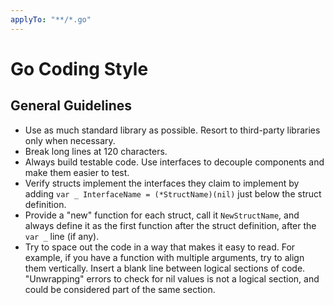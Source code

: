 ```yaml
---
applyTo: "**/*.go"
---
```


# Go Coding Style

## General Guidelines

- Use as much standard library as possible. Resort to third-party libraries only when necessary.
- Break long lines at 120 characters.
- Always build testable code. Use interfaces to decouple components and make them easier to test.
- Verify structs implement the interfaces they claim to implement by adding `var _ InterfaceName = (*StructName)(nil)`
  just below the struct definition.
- Provide a "new" function for each struct, call it `NewStructName`, and always define it as the first function
  after the struct definition, after the `var _` line (if any).
- Try to space out the code in a way that makes it easy to read.
  For example, if you have a function with multiple arguments, try to align them vertically.
  Insert a blank line between logical sections of code. "Unwrapping" errors to check for nil values is not a logical section,
  and could be considered part of the same section.
